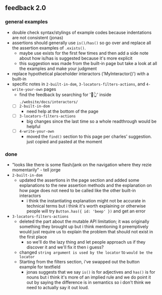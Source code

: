 ## feedback 2.0

### general examples
- double check syntax/stylings of example codes because indentations are not consistent (jonas)
- assertions should generally use `is()/has()` so go over and replace all the assertion examples of `.exists()`.
  - maybe use exists for the first few times and then add a side note about how is/has is suggested because it's more explicit
  - this suggestion was made from the built-in page but take a look at all the examples and make your judgment
- replace hypothetical placeholder interactors ('MyInteractor()') with a built-in
- specific notes in `2-built-in-dom`, `3-locators-filters-actions`, and `4-write-your-own` pages
  - find the feedback by searching for '🧹👆' inside `./website/docs/interactors/`
  - [ ] `2-built-in-dom` 
    - need help at the bottom of the page
  - [ ] `3-locators-filters-actions`
    - big changes since the last time so a whole readthrough would be helpful
  - [ ] `4-write-your-own`
    - moved the `find()` section to this page per charles' suggestion. just copied and pasted at the moment
    
### done
- "looks like there is some flash/jank on the navigation where they rezie momentarily" - tell jorge <!-- cc'd jorge in the issue -->
- `2-built-in-dom`
  - updated the assertions in the page section and added some explanations to the new assertion methods and the explanation on how page does not need to be called like the other built-in interactors
    - i think the instantiating explanation might not be accurate in technical terms but i think it's worth explaining or otherwise people will try `Button.has({ id: 'beep' })` and get an error
- `3-locators-filters-actions`
  - deleted the part about the mutable API limitation; it was originally something they brought up but i think mentioning it preemptively would just require us to explain the problem that should not exist in the first place
    - so we'll do the lazy thing and let people approach us if they discover it and we'll fix it then i guess?
  - changed `string argument is used by the locator` to `would be the locator`
  - Starting from the filters section, i've swapped out the button example for textfield
    - jonas suggests that we say `is()` is for adjectives and `has()` is for nouns but i think it's more of an implied rule and we do point it out by saying the difference is in semantics so i don't think we need to actually say it out loud.

<!-- 
# old notes
## 1-quick-start
  - added suggestion for introducing and linking bigtest platform
  - added reminder on changing todomvc link to bigtest sample
  - moved the bigtest platform intro from the bottom of the page to after the tabbed section where people see it for the first time. i think we'll get more views there. i tend to skip the last few paragraphs when it looks like it's wrapping up.

## 2-built-in-dom
  - added section on page interactor

## 3-locators-filters-actions
  - suggestion for locator section
    - changed "most common" to "simplest"
  - rearranged filters
    - added the part where multiple filters can be specified
    - removed the list of all the button filters because it might cause confusion of whether it's something that's offered on all default interactors.
    - added has() and is() as a subsection in filters
  - added find() section on how you can use them in tests too
    - used the datepicker example from how you use find() in createinteractor()

## 4-write-your-own
  - changed example to button and updated instructions
  - removed note on expanding the simple example because it's no longer a checkbox and we still have the complex example
  - got the ball rolling for the complex example `4-write-your-own`
    - example and explanation could be better
    - i'm not sure how much we should dive into the small details

## 5-integration
  - replaced sof/forum links with cypress docs
-->
